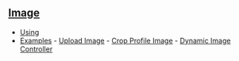 ## [Image]()

- [Using](using)
- [Examples](examples) - [Upload Image](examples/upload) - [Crop Profile Image](examples/crop) - [Dynamic Image Controller](examples/dynamic)
